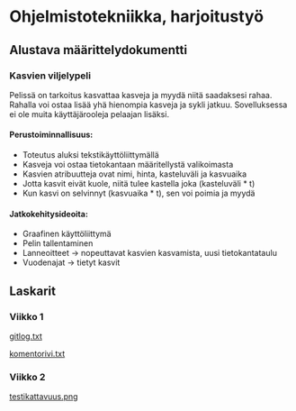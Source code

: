 # Ohjelmistotekniikka, harjoitustyö
## Alustava määrittelydokumentti
### Kasvien viljelypeli
Pelissä on tarkoitus kasvattaa kasveja ja myydä niitä saadaksesi rahaa. Rahalla voi ostaa lisää yhä hienompia kasveja ja sykli jatkuu. Sovelluksessa ei ole muita käyttäjärooleja pelaajan lisäksi.


#### Perustoiminnallisuus:
- Toteutus aluksi tekstikäyttöliittymällä
- Kasveja voi ostaa tietokantaan määritellystä valikoimasta
- Kasvien atribuutteja ovat nimi, hinta, kasteluväli ja kasvuaika
- Jotta kasvit eivät kuole, niitä tulee kastella joka (kasteluväli * t)
- Kun kasvi on selvinnyt (kasvuaika * t), sen voi poimia ja myydä


#### Jatkokehitysideoita:
- Graafinen käyttöliittymä
- Pelin tallentaminen
- Lanneoitteet -> nopeuttavat kasvien kasvamista, uusi tietokantataulu
- Vuodenajat -> tietyt kasvit 

## Laskarit
### Viikko 1
[gitlog.txt](https://github.com/jpasikainen/ot-harjoitustyo/blob/master/laskarit/viikko1/gitlog.txt)


[komentorivi.txt](https://github.com/jpasikainen/ot-harjoitustyo/blob/master/laskarit/viikko1/komentorivi.txt)

### Viikko 2
[testikattavuus.png](https://github.com/jpasikainen/ot-harjoitustyo/blob/master/laskarit/viikko2/testikattavuus.png)
